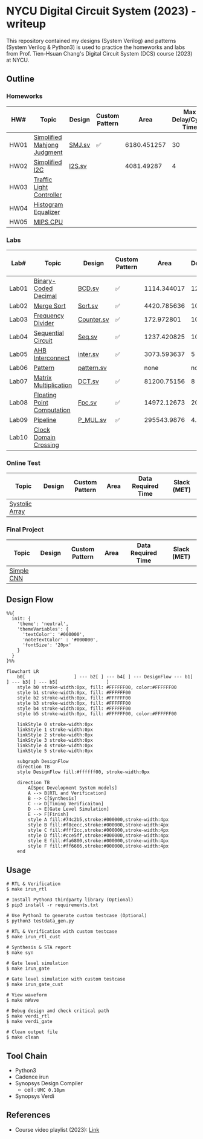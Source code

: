 # NYCU Digital Circuit System (2023) - writeup
This repository contained my designs (System Verilog) and patterns (System Verilog & Python3) is used to practice the homeworks and labs from Prof. Tien-Hsuan Chang's Digital Circuit System (DCS) course (2023) at NYCU.

## Outline
### Homeworks
| HW#  | Topic                                              | Design                  | Custom Pattern | Area        | Max Delay/Cycle Time | Slack (MET) |
| ---- | -------------------------------------------------- | ----------------------- | -------------- | ----------- | -------------------- | ----------- |
| HW01 | [Simplified Mahjong Judgment](./HW01/DCS_HW01.pdf) | [SMJ.sv](./HW01/SMJ.sv) | ✅              | 6180.451257 | 30                   | 13.76       |
| HW02 | [Simplified I2C](./HW02/DCS_HW02.pdf)              | [I2S.sv](./HW02/I2S.sv) |                | 4081.49287  | 4                    | 0.05        |
| HW03 | [Traffic Light Controller](./HW03/DCS_HW03.pdf)    |                         |                |             |                      |             |
| HW04 | [Histogram Equalizer](./HW04/DCS_HW04.pdf)         |                         |                |             |                      |             |
| HW05 | [MIPS CPU](./HW05/DCS_HW05.pdf)                    |                         |                |             |                      |             |

### Labs
| Lab#  | Topic                                               | Design                           | Custom Pattern | Area        | Max Delay/Cycle Time | Slack (MET) |
| ----- | --------------------------------------------------- | -------------------------------- | -------------- | ----------- | -------------------- | ----------- |
| Lab01 | [Binary-Coded Decimal](./Lab01/DCS_Lab01.pdf)       | [BCD.sv](./Lab01/BCD.sv)         | ✅              | 1114.344017 | 12                   | 6.77        |
| Lab02 | [Merge Sort](./Lab02/DCS_Lab02.pdf)                 | [Sort.sv](./Lab02/Sort.sv)       | ✅              | 4420.785636 | 10                   | 0.22        |
| Lab03 | [Frequency Divider](./Lab03/DCS_Lab03.pdf)          | [Counter.sv](./Lab03/Counter.sv) | ✅              | 172.972801  | 10                   | 3.75        |
| Lab04 | [Sequential Circuit](./Lab04/DCS_Lab04.pdf)         | [Seq.sv](./Lab04/Seq.sv)         | ✅              | 1237.420825 | 10                   | 3.42        |
| Lab05 | [AHB Interconnect](./Lab05/DCS_Lab05.pdf)           | [inter.sv](./Lab05/inter.sv)     | ✅              | 3073.593637 | 5                    | 1.14        |
| Lab06 | [Pattern](./Lab06/DCS_Lab06.pdf)                    | [pattern.sv](./Lab06/pattern.sv) |                | none        | none                 | none        |
| Lab07 | [Matrix Multiplication](./Lab07/DCS_Lab07.pdf)      | [DCT.sv](./Lab07/DCT.sv)         | ✅              | 81200.75156 | 8                    | 2.19        |
| Lab08 | [Floating Point Computation](./Lab08/DCS_Lab08.pdf) | [Fpc.sv](./Lab08/Fpc.sv)         | ✅              | 14972.12673 | 20                   | 2.84        |
| Lab09 | [Pipeline](./Lab09/DCS_Lab09.pdf)                   | [P_MUL.sv](./Lab09/P_MUL.sv)     | ✅              | 295543.9876 | 4.5                  | 4.21        |
| Lab10 | [Clock Domain Crossing](./Lab10/DCS_Lab10.pdf)      |                                  |                |             |                      |             |

### Online Test
| Topic                         | Design | Custom Pattern | Area | Data Required Time | Slack (MET) |
| ----------------------------- | ------ | -------------- | ---- | ------------------ | ----------- |
| [Systolic Array](./OT/OT.pdf) |        |                |      |                    |             |

### Final Project
| Topic                                       | Design | Custom Pattern | Area | Data Required Time | Slack (MET) |
| ------------------------------------------- | ------ | -------------- | ---- | ------------------ | ----------- |
| [Simple CNN](./Final/DCS_Final_Project.pdf) |        |                |      |                    |             |

## Design Flow
```mermaid
%%{
  init: {
    'theme': 'neutral',
    'themeVariables': {
      'textColor': '#000000',
      'noteTextColor' : '#000000',
      'fontSize': '20px'
    }
  }
}%%

flowchart LR
    b0[                  ] --- b2[ ] --- b4[ ] --- DesignFlow --- b1[ ] --- b3[ ] --- b5[                  ]
    style b0 stroke-width:0px, fill: #FFFFFF00, color:#FFFFFF00
    style b1 stroke-width:0px, fill: #FFFFFF00
    style b2 stroke-width:0px, fill: #FFFFFF00
    style b3 stroke-width:0px, fill: #FFFFFF00
    style b4 stroke-width:0px, fill: #FFFFFF00
    style b5 stroke-width:0px, fill: #FFFFFF00, color:#FFFFFF00

    linkStyle 0 stroke-width:0px
    linkStyle 1 stroke-width:0px
    linkStyle 2 stroke-width:0px
    linkStyle 3 stroke-width:0px
    linkStyle 4 stroke-width:0px
    linkStyle 5 stroke-width:0px
    
    subgraph DesignFlow
    direction TB
    style DesignFlow fill:#ffffff00, stroke-width:0px

    direction TB
        A[Spec Development System models]
        A --> B[RTL and Verification]
        B --> C[Synthesis]
        C --> D[Timing Verificaiton]
        D --> E[Gate Level Simulation]
        E --> F[Finish]
        style A fill:#74c2b5,stroke:#000000,stroke-width:4px
        style B fill:#f8cecc,stroke:#000000,stroke-width:4px
        style C fill:#fff2cc,stroke:#000000,stroke-width:4px
        style D fill:#cce5ff,stroke:#000000,stroke-width:4px
        style E fill:#fa6800,stroke:#000000,stroke-width:4px
        style F fill:#ff6666,stroke:#000000,stroke-width:4px
    end
```

## Usage
```shell
# RTL & Verification
$ make irun_rtl

# Install Python3 thirdparty library (Optional)
$ pip3 install -r requirements.txt

# Use Python3 to generate custom testcase (Optional)
$ python3 testdata_gen.py

# RTL & Verification with custom testcase
$ make irun_rtl_cust

# Synthesis & STA report
$ make syn

# Gate level simulation
$ make irun_gate

# Gate level simulation with custom testcase
$ make irun_gate_cust

# View waveform
$ make nWave

# Debug design and check critical path
$ make verdi_rtl
$ make verdi_gate

# Clean output file
$ make clean
```

## Tool Chain
* Python3
* Cadence irun
* Synopsys Design Compiler
    * cell : `UMC 0.18µm`
* Synopsys Verdi

## References
* Course video playlist (2023): [Link](https://www.youtube.com/playlist?list=PLCUEmRsKEgZ4p8HK5IXMrohliNuRttqpt)